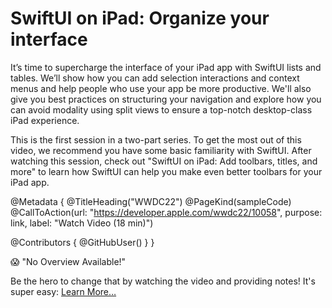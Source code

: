 # SwiftUI on iPad: Organize your interface

It’s time to supercharge the interface of your iPad app with SwiftUI lists and tables. We’ll show how you can add selection interactions and context menus and help people who use your app be more productive. We'll also give you best practices on structuring your navigation and explore how you can avoid modality using split views to ensure a top-notch desktop-class iPad experience.

This is the first session in a two-part series. To get the most out of this video, we recommend you have some basic familiarity with SwiftUI. After watching this session, check out "SwiftUI on iPad: Add toolbars, titles, and more" to learn how SwiftUI can help you make even better toolbars for your iPad app.

@Metadata {
   @TitleHeading("WWDC22")
   @PageKind(sampleCode)
   @CallToAction(url: "https://developer.apple.com/wwdc22/10058", purpose: link, label: "Watch Video (18 min)")

   @Contributors {
      @GitHubUser(<replace this with your GitHub handle>)
   }
}

😱 "No Overview Available!"

Be the hero to change that by watching the video and providing notes! It's super easy:
 [Learn More…](https://wwdcnotes.github.io/WWDCNotes/documentation/wwdcnotes/contributing)
